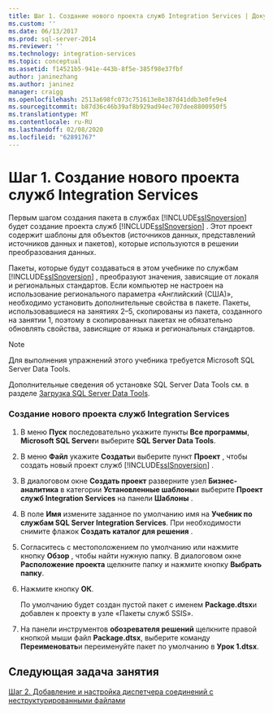 ```yaml
---
title: Шаг 1. Создание нового проекта служб Integration Services | Документы Майкрософт
ms.custom: ''
ms.date: 06/13/2017
ms.prod: sql-server-2014
ms.reviewer: ''
ms.technology: integration-services
ms.topic: conceptual
ms.assetid: f14521b5-941e-443b-8f5e-385f98e37fbf
author: janinezhang
ms.author: janinez
manager: craigg
ms.openlocfilehash: 2513a698fc073c751613e8e387d41ddb3e0fe9e4
ms.sourcegitcommit: b87d36c46b39af8b929ad94ec707dee8800950f5
ms.translationtype: MT
ms.contentlocale: ru-RU
ms.lasthandoff: 02/08/2020
ms.locfileid: "62891767"
---
```

# <a name="step-1-creating-a-new-integration-services-project"></a>Шаг 1. Создание нового проекта служб Integration Services
  Первым шагом создания пакета в службах [!INCLUDE[ssISnoversion](../includes/ssisnoversion-md.md)] будет создание проекта служб [!INCLUDE[ssISnoversion](../includes/ssisnoversion-md.md)] . Этот проект содержит шаблоны для объектов (источников данных, представлений источников данных и пакетов), которые используются в решении преобразования данных.  
  
 Пакеты, которые будут создаваться в этом учебнике по службам [!INCLUDE[ssISnoversion](../includes/ssisnoversion-md.md)] , преобразуют значения, зависящие от локаля и региональных стандартов. Если компьютер не настроен на использование регионального параметра «Английский (США)», необходимо установить дополнительные свойства в пакете. Пакеты, использовавшиеся на занятиях 2–5, скопированы из пакета, созданного на занятии 1, поэтому в скопированных пакетах не обязательно обновлять свойства, зависящие от языка и региональных стандартов.  
  
> [!NOTE]  
>  Для выполнения упражнений этого учебника требуется Microsoft SQL Server Data Tools.  
>   
>  Дополнительные сведения об установке SQL Server Data Tools см. в разделе [Загрузка SQL Server Data Tools](https://msdn.microsoft.com/data/hh297027).  
  
### <a name="to-create-a-new-integration-services-project"></a>Создание нового проекта служб Integration Services  
  
1.  В меню **Пуск** последовательно укажите пункты **Все программы**, **Microsoft SQL Server**и выберите **SQL Server Data Tools**.  
  
2.  В меню **Файл** укажите **Создать**и выберите пункт **Проект** , чтобы создать новый проект служб [!INCLUDE[ssISnoversion](../includes/ssisnoversion-md.md)] .  
  
3.  В диалоговом окне **Создать проект** разверните узел **Бизнес-аналитика** в категории **Установленные шаблоны**и выберите **Проект служб Integration Services** на панели **Шаблоны** .  
  
4.  В поле **Имя** измените заданное по умолчанию имя на **Учебник по службам SQL Server Integration Services**. При необходимости снимите флажок **Создать каталог для решения** .  
  
5.  Согласитесь с местоположением по умолчанию или нажмите кнопку **Обзор** , чтобы найти нужную папку. В диалоговом окне **Расположение проекта** щелкните папку и нажмите кнопку **Выбрать папку**.  
  
6.  Нажмите кнопку **ОК**.  
  
     По умолчанию будет создан пустой пакет с именем **Package.dtsx**и добавлен к проекту в узле «Пакеты служб SSIS».  
  
7.  На панели инструментов **обозревателя решений** щелкните правой кнопкой мыши файл **Package.dtsx**, выберите команду **Переименовать**и переименуйте пакет по умолчанию в **Урок 1.dtsx**.  
  
## <a name="next-task-in-lesson"></a>Следующая задача занятия  
 [Шаг 2. Добавление и настройка диспетчера соединений с неструктурированными файлами](lesson-1-2-adding-and-configuring-a-flat-file-connection-manager.md)  
  
  
